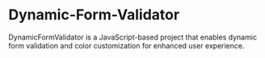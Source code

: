 # Dynamic-Form-Validator
DynamicFormValidator is a JavaScript-based project that enables dynamic form validation and color customization for enhanced user experience.
